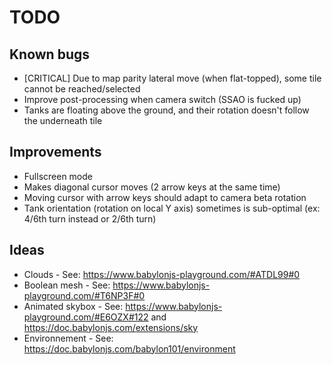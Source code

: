 # TODO

## Known bugs

* [CRITICAL] Due to map parity lateral move (when flat-topped), some tile cannot be reached/selected
* Improve post-processing when camera switch (SSAO is fucked up)
* Tanks are floating above the ground, and their rotation doesn't follow the underneath tile

## Improvements

* Fullscreen mode
* Makes diagonal cursor moves (2 arrow keys at the same time)
* Moving cursor with arrow keys should adapt to camera beta rotation
* Tank orientation (rotation on local Y axis) sometimes is sub-optimal (ex: 4/6th turn instead or 2/6th turn)

## Ideas

* Clouds - See: https://www.babylonjs-playground.com/#ATDL99#0
* Boolean mesh - See: https://www.babylonjs-playground.com/#T6NP3F#0
* Animated skybox - See: https://www.babylonjs-playground.com/#E6OZX#122 and https://doc.babylonjs.com/extensions/sky
* Environnement - See: https://doc.babylonjs.com/babylon101/environment

